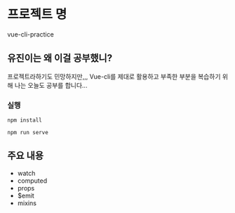 # 프로젝트 명

vue-cli-practice

## 유진이는 왜 이걸 공부했니?

프로젝트라하기도 민망하지만,,, Vue-cli를 제대로 활용하고 부족한 부분을 복습하기 위해 나는 오늘도 공부를 합니다...

### 실행

```
npm install
```

```
npm run serve
```

## 주요 내용

* watch
* computed
* props
* $emit
* mixins
